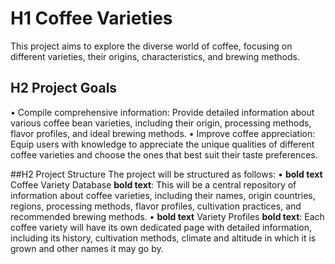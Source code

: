 # H1 Coffee Varieties
This project aims to explore the diverse world of coffee, focusing on different varieties, their origins, characteristics, and brewing methods.
## H2 Project Goals
•	Compile comprehensive information: Provide detailed information about various coffee bean varieties, including their origin, processing methods, flavor profiles, and ideal brewing methods.
•	Improve coffee appreciation: Equip users with knowledge to appreciate the unique qualities of different coffee varieties and choose the ones that best suit their taste preferences.

##H2 Project Structure
The project will be structured as follows:
•	**bold text** Coffee Variety Database 	**bold text**: This will be a central repository of information about coffee varieties, including their names, origin countries, regions, processing methods, flavor profiles, cultivation practices, and recommended brewing methods.
•		**bold text** Variety Profiles 	**bold text**: Each coffee variety will have its own dedicated page with detailed information, including its history, cultivation methods, climate and altitude in which it is grown and other names it may go by.

